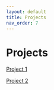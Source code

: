 ```yaml
---
layout: default
title: Projects
nav_order: 7
---
```

# Projects

[Project 1](../projects/CS324_P1.pdf)

[Project 2](../projects/CS324_P2.pdf)

